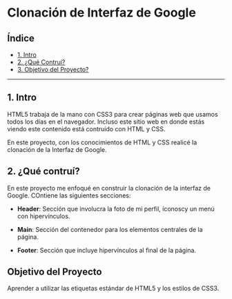 # Clonación de Interfaz de Google

## Índice

* [1. Intro](https://github.com/Ximyer/tecnolochicas-pro/blob/main/README.md#1-intro)
* [2. ¿Qué Contruí?](https://github.com/Ximyer/tecnolochicas-pro/blob/main/README.md#2-qu%C3%A9-contru%C3%AD)
* [3. Objetivo del Proyecto?](#)

****

## 1. Intro

HTML5 trabaja de la mano con CSS3 para crear páginas web que usamos todos los días en el navegador. Incluso este sitio web en donde estás viendo este contenido está contruido con HTML y CSS.

En este proyecto, con los conocimientos de HTML y CSS realicé la clonación de la Interfaz de Google.

## 2. ¿Qué contruí?

En este proyecto me enfoqué en construir la clonación de la interfaz de Google. COntiene las siguientes secciones:

* **Header**: Sección que involucra la foto de mi perfil, íconoscy un menú con hipervínculos.

*  **Main**: Sección del contenedor para los elementos centrales de la página.

* **Footer**: Sección que incluye hipervínculos al final de la página. 

## Objetivo del Proyecto
Aprender a utilizar las etiquetas estándar de HTML5 y los estilos de CSS3.
